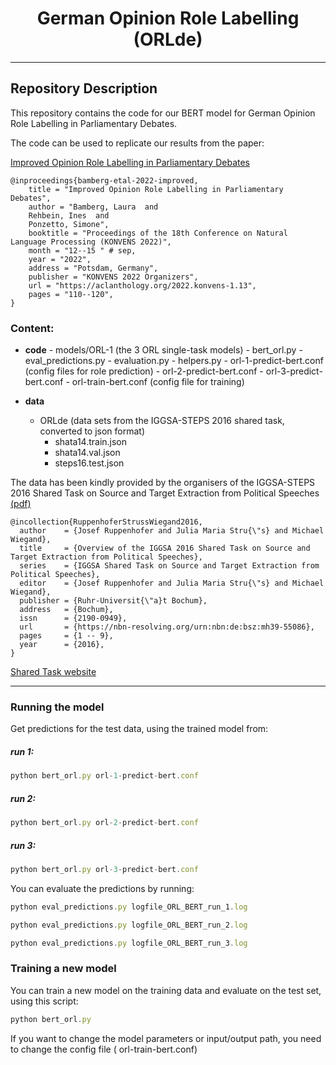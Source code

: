 <h1 align="center">
<span>German Opinion Role Labelling (ORLde)</span>
</h1>

------------------------
## Repository Description

This repository contains the code for our 
BERT model for German Opinion Role Labelling in Parliamentary Debates.

The code can be used to replicate our results from the paper:

<a href="https://aclanthology.org/2022.konvens-1.13.pdf">Improved Opinion Role Labelling in Parliamentary Debates </a>


```
@inproceedings{bamberg-etal-2022-improved,
    title = "Improved Opinion Role Labelling in Parliamentary Debates",
    author = "Bamberg, Laura  and
    Rehbein, Ines  and
    Ponzetto, Simone",
    booktitle = "Proceedings of the 18th Conference on Natural Language Processing (KONVENS 2022)",
    month = "12--15 " # sep,
    year = "2022",
    address = "Potsdam, Germany",
    publisher = "KONVENS 2022 Organizers",
    url = "https://aclanthology.org/2022.konvens-1.13",
    pages = "110--120",
}
```

### Content:

- **code** 
      - models/ORL-1 (the 3 ORL single-task models)
      - bert_orl.py
      - eval_predictions.py
      - evaluation.py
      - helpers.py
      - orl-1-predict-bert.conf (config files for role prediction)
      - orl-2-predict-bert.conf
      - orl-3-predict-bert.conf
      - orl-train-bert.conf     (config file for training)

- **data**
    - ORLde (data sets from the IGGSA-STEPS 2016 shared task, converted to json format)
        - shata14.train.json
        - shata14.val.json
        - steps16.test.json 
        

The data has been kindly provided by the organisers of the IGGSA-STEPS 2016 Shared Task on Source and Target Extraction from Political Speeches
<a href="https://ids-pub.bsz-bw.de/files/5508/Ruppenhofer_Struss_Wiegand_Overview_of_the_IGGSA_2016.pdf">(pdf)</a>

```
@incollection{RuppenhoferStrussWiegand2016,
  author    = {Josef Ruppenhofer and Julia Maria Stru{\"s} and Michael Wiegand},
  title     = {Overview of the IGGSA 2016 Shared Task on Source and Target Extraction from Political Speeches},
  series    = {IGGSA Shared Task on Source and Target Extraction from Political Speeches},
  editor    = {Josef Ruppenhofer and Julia Maria Stru{\"s} and Michael Wiegand},
  publisher = {Ruhr-Universit{\"a}t Bochum},
  address   = {Bochum},
  issn      = {2190-0949},
  url       = {https://nbn-resolving.org/urn:nbn:de:bsz:mh39-55086},
  pages     = {1 -- 9},
  year      = {2016}, 
}
```
<a href="https://iggsasharedtask2016.github.io/welcome.html">Shared Task website</a>

------------------------

### Running the model

Get predictions for the test data, using the trained model from:

##### run 1:
```typescript
python bert_orl.py orl-1-predict-bert.conf
```

##### run 2:
```typescript
python bert_orl.py orl-2-predict-bert.conf
```

##### run 3:
```typescript
python bert_orl.py orl-3-predict-bert.conf
```


You can evaluate the predictions by running:

```typescript
python eval_predictions.py logfile_ORL_BERT_run_1.log 

python eval_predictions.py logfile_ORL_BERT_run_2.log 

python eval_predictions.py logfile_ORL_BERT_run_3.log 
```

### Training a new model

You can train a new model on the training data and evaluate on the test set, using this script:

```typescript
python bert_orl.py 
```
If you want to change the model parameters or input/output path, you need to change the config file (
orl-train-bert.conf)

